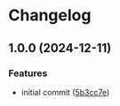 # Changelog

## 1.0.0 (2024-12-11)


### Features

* initial commit ([5b3cc7e](https://github.com/intellect-collective/node-base/commit/5b3cc7e50690f1542b30f428ff2563a97bbffb49))

